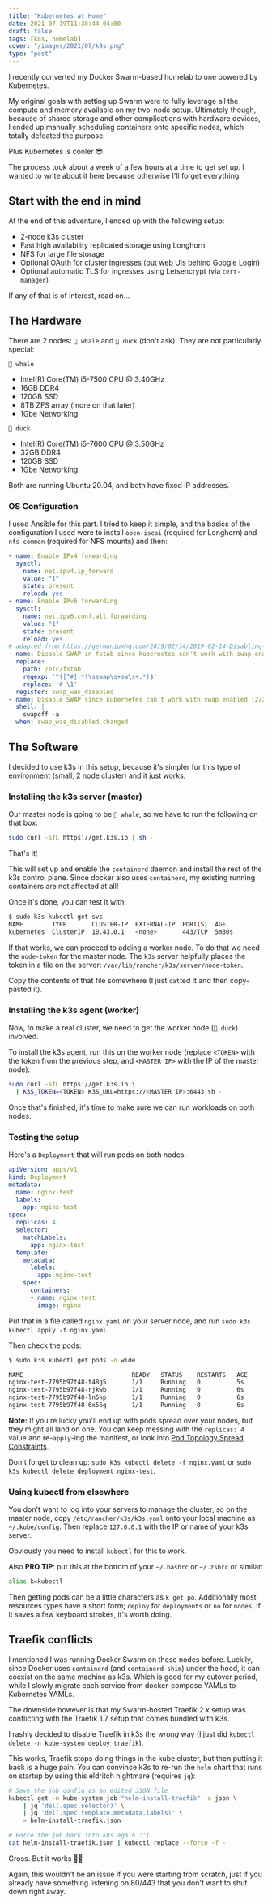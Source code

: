 ```yaml
---
title: "Kubernetes at Home"
date: 2021-07-19T11:38:44-04:00
draft: false
tags: [k8s, homelab]
cover: "/images/2021/07/k9s.png"
type: "post"
---
```


I recently converted my Docker Swarm-based homelab to one powered by Kubernetes.

My original goals with setting up Swarm were to fully leverage all the compute
and memory available on my two-node setup. Ultimately though, because of
shared storage and other complications with hardware devices, I ended up
manually scheduling containers onto specific nodes, which totally defeated the
purpose.

Plus Kubernetes is cooler 😎.

The process took about a week of a few hours at a time to get set up. I wanted
to write about it here because otherwise I'll forget everything.

<!--more-->

## Start with the end in mind

At the end of this adventure, I ended up with the following setup:

 * 2-node k3s cluster
 * Fast high availability replicated storage using Longhorn
 * NFS for large file storage
 * Optional OAuth for cluster ingresses (put web UIs behind Google Login)
 * Optional automatic TLS for ingresses using Letsencrypt (via `cert-manager`)

If any of that is of interest, read on...

## The Hardware

There are 2 nodes: `🐳 whale` and `🦆 duck` (don't ask). They are not
particularly special:

`🐳 whale`

 * Intel(R) Core(TM) i5-7500 CPU @ 3.40GHz
 * 16GB DDR4
 * 120GB SSD
 * 8TB ZFS array (more on that later)
 * 1Gbe Networking

`🦆 duck`

 * Intel(R) Core(TM) i5-7600 CPU @ 3.50GHz
 * 32GB DDR4
 * 120GB SSD
 * 1Gbe Networking

Both are running Ubuntu 20.04, and both have fixed IP addresses.

### OS Configuration

I used Ansible for this part. I tried to keep it simple, and the basics of the
configuration I used were to install `open-iscsi` (required for Longhorn) and 
`nfs-common` (required for NFS mounts) and then:

```yaml
- name: Enable IPv4 forwarding
  sysctl:
    name: net.ipv4.ip_forward
    value: "1"
    state: present
    reload: yes
- name: Enable IPv6 forwarding
  sysctl:
    name: net.ipv6.conf.all.forwarding
    value: "1"
    state: present
    reload: yes
# adapted from https://germaniumhq.com/2019/02/14/2019-02-14-Disabling-Swap-for-Kubernetes-in-an-Ansible-Playbook/
- name: Disable SWAP in fstab since kubernetes can't work with swap enabled (1/2)
  replace:
    path: /etc/fstab
    regexp: '^([^#].*?\sswap\s+sw\s+.*)$'
    replace: '# \1'
  register: swap_was_disabled
- name: Disable SWAP since kubernetes can't work with swap enabled (2/2)
  shell: |
    swapoff -a
  when: swap_was_disabled.changed
```

## The Software

I decided to use k3s in this setup, because it's simpler for this type of
environment (small, 2 node cluster) and it just works.

### Installing the k3s server (master)

Our master node is going to be `🐳 whale`, so we have to run the following on
that box:

```bash
sudo curl -sfL https://get.k3s.io | sh -
```

That's it!

This will set up and enable the `containerd` daemon and install the rest of the
k3s control plane. Since docker also uses `containerd`, my existing running
containers are not affected at all!

Once it's done, you can test it with:

```bash
$ sudo k3s kubectl get svc
NAME        TYPE       CLUSTER-IP  EXTERNAL-IP  PORT(S)  AGE
kubernetes  ClusterIP  10.43.0.1   <none>       443/TCP  5m30s
```

If that works, we can proceed to adding a worker node. To do that we need the
`node-token` for the master node. The `k3s` server helpfully places the token in
a file on the server: `/var/lib/rancher/k3s/server/node-token`.

Copy the contents of that file somewhere (I just `cat`ted it and then
copy-pasted it).

### Installing the k3s agent (worker)

Now, to make a real cluster, we need to get the worker node (`🦆 duck`)
involved.

To install the k3s agent, run this on the worker node (replace `<TOKEN>` with
the token from the previous step, and `<MASTER IP>` with the IP of the master
node):

```bash
sudo curl -sfL https://get.k3s.io \
  | K3S_TOKEN=<TOKEN> K3S_URL=https://<MASTER IP>:6443 sh -
```

Once that's finished, it's time to make sure we can run workloads on both nodes.

### Testing the setup

Here's a `Deployment` that will run pods on both nodes:

```yaml
apiVersion: apps/v1
kind: Deployment
metadata:
  name: nginx-test
  labels:
    app: nginx-test
spec:
  replicas: 4
  selector:
    matchLabels:
      app: nginx-test
  template:
    metadata:
      labels:
        app: nginx-test
    spec:
      containers:
      - name: nginx-test
        image: nginx
```

Put that in a file called `nginx.yaml` on your server node, and run
`sudo k3s kubectl apply -f nginx.yaml`.

Then check the pods:

```bash
$ sudo k3s kubectl get pods -o wide

NAME                              READY   STATUS    RESTARTS   AGE     IP            NODE    NOMINATED NODE   READINESS GATES
nginx-test-7795b97f48-t48g5       1/1     Running   0          5s      10.42.1.106   duck    <none>           <none>
nginx-test-7795b97f48-rjkwb       1/1     Running   0          6s      10.42.1.107   whale   <none>           <none>
nginx-test-7795b97f48-ln5kp       1/1     Running   0          6s      10.42.1.108   whale   <none>           <none>
nginx-test-7795b97f48-6x56q       1/1     Running   0          6s      10.42.1.109   duck    <none>           <none>
```

**Note:** If you're lucky you'll end up with pods spread over your nodes, but
they might all land on one. You can keep messing with the `replicas: 4` value
and re-`apply`-ing the manifest, or look into
[Pod Topology Spread Constraints](https://kubernetes.io/docs/concepts/workloads/pods/pod-topology-spread-constraints/).

Don't forget to clean up: `sudo k3s kubectl delete -f nginx.yaml` or
`sudo k3s kubectl delete deployment nginx-test`.

### Using kubectl from elsewhere

You don't want to log into your servers to manage the cluster, so on the master
node, copy `/etc/rancher/k3s/k3s.yaml` onto your local machine as 
`~/.kube/config`. Then replace `127.0.0.1` with the IP or name of your k3s
server.

Obviously you need to install `kubectl` for this to work.

Also **PRO TIP**: put this at the bottom of your `~/.bashrc` or `~/.zshrc` or
similar:

```sh
alias k=kubectl
```

Then getting pods can be a little characters as `k get po`. Additionally most
resources types have a short form; `deploy` for `deployments` or `no` for
`nodes`. If it saves a few keyboard strokes, it's worth doing.

## Traefik conflicts

I mentioned I was running Docker Swarm on these nodes before. Luckily, since
Docker uses `containerd` (and `containerd-shim`) under the hood, it can coexist
on the same machine as k3s. Which is good for my cutover period, while I slowly
migrate each service from docker-compose YAMLs to Kubernetes YAMLs.

The downside however is that my Swarm-hosted Traefik 2.x setup was conflicting
with the Traefik 1.7 setup that comes bundled with k3s.

I rashly decided to disable Traefik in k3s the *wrong* way (I just did
`kubectl delete -n kube-system deploy traefik`).

This works, Traefik stops doing things in the kube cluster, but then putting it
back is a huge pain. You can convince k3s to re-run the `helm` chart that runs
on startup by using this eldritch nightmare (requires `jq`):

```bash
# Save the job config as an edited JSON file
kubectl get -n kube-system job "helm-install-traefik" -o json \
    | jq 'del(.spec.selector)' \
    | jq 'del(.spec.template.metadata.labels)' \
    > helm-install-traefik.json

# Force the job back into k8s again :'(
cat helm-install-traefik.json | kubectl replace --force -f -
```

Gross. But it works 🤷‍♂️

Again, this wouldn't be an issue if you were starting from scratch, just if you
already have something listening on 80/443 that you don't want to shut down
right away.
